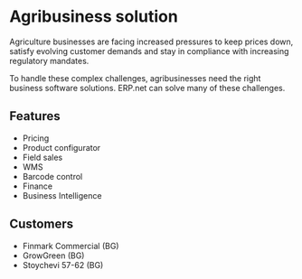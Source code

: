 # Agribusiness solution

Agriculture businesses are facing increased pressures to keep prices down, satisfy evolving customer demands and stay in compliance with increasing regulatory mandates.

To handle these complex challenges, agribusinesses need the right business software solutions. ERP.net can solve many of these challenges.


## Features

* Pricing
* Product configurator
* Field sales
* WMS
* Barcode control
* Finance
* Business Intelligence


## Customers

* Finmark Commercial (BG)
* GrowGreen (BG)
* Stoychevi 57-62 (BG)
